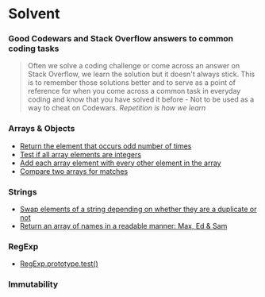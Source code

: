 # Solvent
### Good Codewars and Stack Overflow answers to common coding tasks
> Often we solve a coding challenge or come across an answer on Stack Overflow, we learn the solution but it doesn't always stick. This is to remember those solutions better and to serve as a point of reference for when you come across a common task in everyday coding and know that you have solved it before - Not to be used as a way to cheat on Codewars. 
_Repetition is how we learn_

### Arrays & Objects
* [Return the element that occurs odd number of times](./solutions/odd.js)
* [Test if all array elements are integers](./solutions/intArray.js)
* [Add each array element with every other element in the array](./solutions/sumOfTwoElements.js)
* [Compare two arrays for matches](./solutions/compareArrays.js)

### Strings
* [Swap elements of a string depending on whether they are a duplicate or not](./solutions/duplicate.js)
* [Return an array of names in a readable manner: Max, Ed & Sam](./solutions/commaBtwNames.js)

### RegExp
* [RegExp.prototype.test()](./solutions/regex-test.js)

### Immutability


